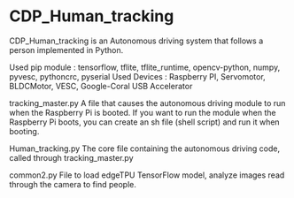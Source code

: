 # CDP_Human_tracking
CDP_Human_tracking is an Autonomous driving system that follows a person 
implemented in Python.

Used pip module : tensorflow, tflite, tflite_runtime, opencv-python, numpy, pyvesc, pythoncrc, pyserial
Used Devices : Raspberry PI, Servomotor, BLDCMotor, VESC, Google-Coral USB Accelerator

tracking_master.py 
  A file that causes the autonomous driving module to run when the Raspberry Pi is booted.
  If you want to run the module when the Raspberry Pi boots, you can create an sh file (shell script) and run it when booting. 
  
Human_tracking.py
  The core file containing the autonomous driving code, called through tracking_master.py
 
common2.py
  File to load edgeTPU TensorFlow model, analyze images read through the camera to find people.
  
